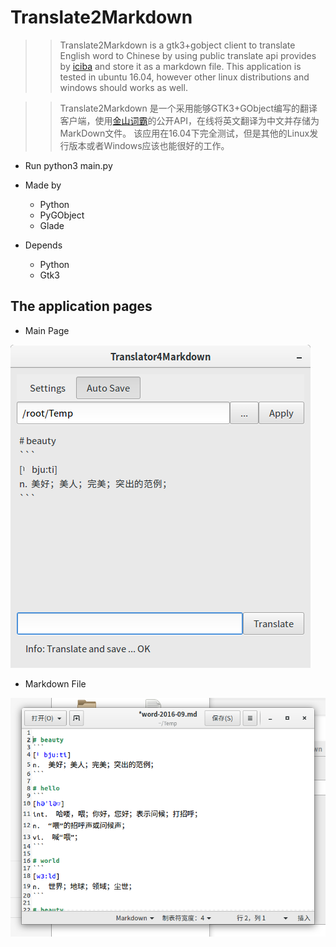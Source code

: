 # Translate2Markdown

>> Translate2Markdown is a gtk3+gobject client to translate English word to Chinese by using public translate api provides by [iciba](http://www.iciba.com/) and store it as a markdown file.
>> This application is tested in ubuntu 16.04, however other linux distributions and windows should works as well. 

>> Translate2Markdown 是一个采用能够GTK3+GObject编写的翻译客户端，使用[金山词霸](http://www.iciba.com/)的公开API，在线将英文翻译为中文并存储为MarkDown文件。
>> 该应用在16.04下完全测试，但是其他的Linux发行版本或者Windows应该也能很好的工作。

* Run
    python3 main.py

* Made by
    * Python
    * PyGObject
    * Glade

* Depends
    * Python
    * Gtk3

## The application pages
* Main Page

![Page](./page.png)

* Markdown File

![Page1](./page1.png)
